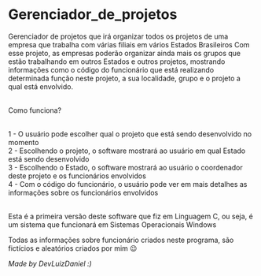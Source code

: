 # Gerenciador_de_projetos
Gerenciador de projetos que irá organizar todos os projetos de uma empresa que trabalha com várias filiais em vários Estados Brasileiros
Com esse projeto, as empresas poderão organizar ainda mais os grupos que estão trabalhando em outros Estados e outros projetos, mostrando
informações como o código do funcionário que está realizando determinada função neste projeto, a sua localidade, grupo e o projeto a qual
está envolvido.<br><br>

Como funciona?<br><br>

1 - O usuário pode escolher qual o projeto que está sendo desenvolvido no momento<br>
2 - Escolhendo o projeto, o software mostrará ao usuário em qual Estado está sendo desenvolvido<br>
3 - Escolhendo o Estado, o software mostrará ao usuário o coordenador deste projeto e os funcionários envolvidos<br>
4 - Com o código do funcionário, o usuário pode ver em mais detalhes as informações sobre os funcionários envolvidos<br><br>

Esta é a primeira versão deste software que fiz em Linguagem C, ou seja, é um sistema que funcionará em Sistemas Operacionais Windows

Todas as informações sobre funcionário criados neste programa, são fictícios e aleatórios criados por mim 😉

<i>Made by DevLuizDaniel :)</i>
